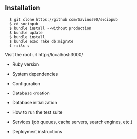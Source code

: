 ## Installation
```ShellSession  
  $ git clone https://github.com/Savinos90/sociopub  
  $ cd sociopub
  $ bundle install --without production
  $ bundle update
  $ bundle install
  $ bundle exec rake db:migrate
  $ rails s
```
Visit the root url http://localhost:3000/ 
* Ruby version

* System dependencies
  
* Configuration
  
* Database creation
  
* Database initialization

* How to run the test suite

* Services (job queues, cache servers, search engines, etc.)

* Deployment instructions


